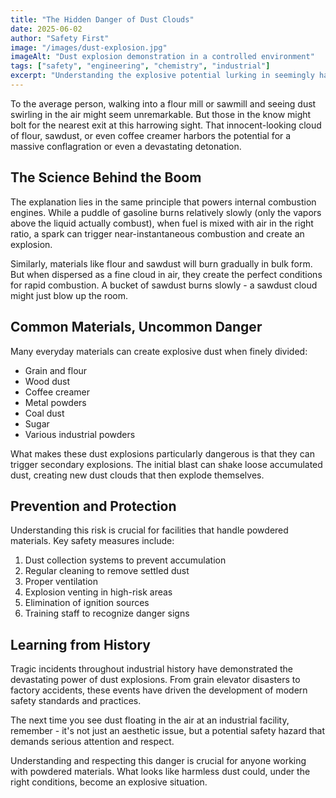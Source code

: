 ```yaml
---
title: "The Hidden Danger of Dust Clouds"
date: 2025-06-02
author: "Safety First"
image: "/images/dust-explosion.jpg"
imageAlt: "Dust explosion demonstration in a controlled environment"
tags: ["safety", "engineering", "chemistry", "industrial"]
excerpt: "Understanding the explosive potential lurking in seemingly harmless dust clouds, from flour mills to coffee processing plants."
---
```


To the average person, walking into a flour mill or sawmill and seeing dust swirling in the air might seem unremarkable. But those in the know might bolt for the nearest exit at this harrowing sight. That innocent-looking cloud of flour, sawdust, or even coffee creamer harbors the potential for a massive conflagration or even a devastating detonation.

## The Science Behind the Boom

The explanation lies in the same principle that powers internal combustion engines. While a puddle of gasoline burns relatively slowly (only the vapors above the liquid actually combust), when fuel is mixed with air in the right ratio, a spark can trigger near-instantaneous combustion and create an explosion.

Similarly, materials like flour and sawdust will burn gradually in bulk form. But when dispersed as a fine cloud in air, they create the perfect conditions for rapid combustion. A bucket of sawdust burns slowly - a sawdust cloud might just blow up the room.

## Common Materials, Uncommon Danger

Many everyday materials can create explosive dust when finely divided:
- Grain and flour
- Wood dust
- Coffee creamer
- Metal powders
- Coal dust
- Sugar
- Various industrial powders

What makes these dust explosions particularly dangerous is that they can trigger secondary explosions. The initial blast can shake loose accumulated dust, creating new dust clouds that then explode themselves.

## Prevention and Protection

Understanding this risk is crucial for facilities that handle powdered materials. Key safety measures include:

1. Dust collection systems to prevent accumulation
2. Regular cleaning to remove settled dust
3. Proper ventilation
4. Explosion venting in high-risk areas
5. Elimination of ignition sources
6. Training staff to recognize danger signs

## Learning from History

Tragic incidents throughout industrial history have demonstrated the devastating power of dust explosions. From grain elevator disasters to factory accidents, these events have driven the development of modern safety standards and practices.

The next time you see dust floating in the air at an industrial facility, remember - it's not just an aesthetic issue, but a potential safety hazard that demands serious attention and respect.

Understanding and respecting this danger is crucial for anyone working with powdered materials. What looks like harmless dust could, under the right conditions, become an explosive situation. 
